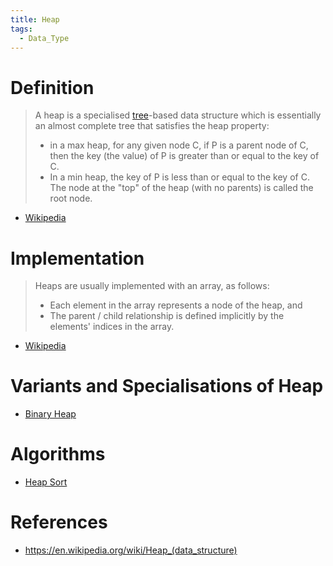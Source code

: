 ```yaml
---
title: Heap
tags:
  - Data_Type
---
```


# Definition

> A heap is a specialised [tree](Tree_(Data_Type).md)-based data structure which is essentially an almost complete tree that satisfies the heap property:
>
> - in a max heap, for any given node C, if P is a parent node of C, then the key (the value) of P is greater than or equal to the key of C.
> - In a min heap, the key of P is less than or equal to the key of C. The node at the "top" of the heap (with no parents) is called the root node.

- [Wikipedia](https://en.wikipedia.org/wiki/Heap_(data_structure))

# Implementation

> Heaps are usually implemented with an array, as follows:
>
> - Each element in the array represents a node of the heap, and
> - The parent / child relationship is defined implicitly by the elements' indices in the array.

- [Wikipedia](https://en.wikipedia.org/wiki/Heap_(data_structure))

# Variants and Specialisations of Heap

- [Binary Heap](Binary_Heap)

# Algorithms

- [Heap Sort](Heap_Sort.md)

# References

- <https://en.wikipedia.org/wiki/Heap_(data_structure)>
